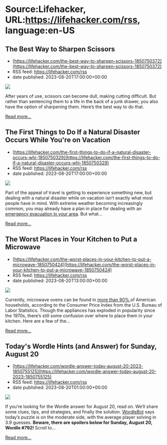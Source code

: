 # Source:Lifehacker, URL:https://lifehacker.com/rss, language:en-US

## The Best Way to Sharpen Scissors
 - [https://lifehacker.com/the-best-way-to-sharpen-scissors-1850750372](https://lifehacker.com/the-best-way-to-sharpen-scissors-1850750372)
 - RSS feed: https://lifehacker.com/rss
 - date published: 2023-08-20T17:00:00+00:00

<img class="type:primaryImage" src="https://i.kinja-img.com/gawker-media/image/upload/s--X8zIF-AU--/c_fit,fl_progressive,q_80,w_636/43c64eaa854d54740ce9f18d9ca3c9a3.jpg" /><p>After years of use, scissors can become dull, making cutting difficult. But rather than sentencing them to a life in the back of a junk drawer, you also have the option of sharpening them. Here’s the best way to do that.</p><p><a href="https://lifehacker.com/the-best-way-to-sharpen-scissors-1850750372">Read more...</a></p>

## The First Things to Do If a Natural Disaster Occurs While You're on Vacation
 - [https://lifehacker.com/the-first-things-to-do-if-a-natural-disaster-occurs-whi-1850750329](https://lifehacker.com/the-first-things-to-do-if-a-natural-disaster-occurs-whi-1850750329)
 - RSS feed: https://lifehacker.com/rss
 - date published: 2023-08-20T17:00:00+00:00

<img class="type:primaryImage" src="https://i.kinja-img.com/gawker-media/image/upload/s--s5yPpZm8--/c_fit,fl_progressive,q_80,w_636/e99fdfeb2e8382e60f07de0f2a57a007.jpg" /><p>Part of the appeal of travel is getting to experience something new, but dealing with a natural disaster while on vacation isn’t exactly what most people have in mind. With extreme weather becoming increasingly common, you may already have a plan in place for dealing with an <a href="https://lifehacker.com/every-step-you-should-take-now-to-prepare-for-a-climate-1850730314" target="_blank">emergency evacuation in your area</a>. But what…</p><p><a href="https://lifehacker.com/the-first-things-to-do-if-a-natural-disaster-occurs-whi-1850750329">Read more...</a></p>

## The Worst Places in Your Kitchen to Put a Microwave
 - [https://lifehacker.com/the-worst-places-in-your-kitchen-to-put-a-microwave-1850750424](https://lifehacker.com/the-worst-places-in-your-kitchen-to-put-a-microwave-1850750424)
 - RSS feed: https://lifehacker.com/rss
 - date published: 2023-08-20T13:00:00+00:00

<img class="type:primaryImage" src="https://i.kinja-img.com/gawker-media/image/upload/s--0R-vf4OS--/c_fit,fl_progressive,q_80,w_636/118a6ad17291357e5bf34ac72046424c.jpg" /><p>Currently, microwave ovens can be found in <a href="https://www.bls.gov/cpi/quality-adjustment/microwave-ovens.htm" rel="noopener noreferrer" target="_blank">more than 90% </a>of American households, according to the Consumer Price Index from the U.S. Bureau of Labor Statistics. Though the appliances has exploded in popularity since the 1970s, there’s still some confusion over where to place them in your kitchen. Here are a few of the…</p><p><a href="https://lifehacker.com/the-worst-places-in-your-kitchen-to-put-a-microwave-1850750424">Read more...</a></p>

## Today's Wordle Hints (and Answer) for Sunday, August 20
 - [https://lifehacker.com/wordle-answer-today-august-20-2023-1850755125](https://lifehacker.com/wordle-answer-today-august-20-2023-1850755125)
 - RSS feed: https://lifehacker.com/rss
 - date published: 2023-08-20T01:00:00+00:00

<img class="type:primaryImage" src="https://i.kinja-img.com/gawker-media/image/upload/s--nXRaCLDw--/c_fit,fl_progressive,q_80,w_636/11fc9108edf8d594c18592b1ebdbab3a.jpg" /><p>If you’re looking for the Wordle answer for August 20, read on. We’ll share some clues, tips, and strategies, and finally the solution. <a href="https://www.nytimes.com/interactive/2022/upshot/wordle-bot.html" rel="noopener noreferrer" target="_blank">WordleBot</a> says today’s puzzle is on the moderate side, with the average player solving in 3.9 guesses. <strong>Beware, there are spoilers below for Sunday, August 20, Wordle #792! </strong>Scroll to…</p><p><a href="https://lifehacker.com/wordle-answer-today-august-20-2023-1850755125">Read more...</a></p>

